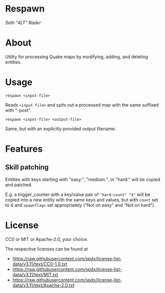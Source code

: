# Respawn

_Seth "4LT" Rader_

# About

Utility for processing Quake maps by modifying, adding, and deleting entities.

# Usage

`respawn <input-file>`

Reads `<input-file>` and spits out a processed map with the same suffixed with
"-post".

`respawn <input-file> <output-file>`
    
Same, but with an explicitly provided output filename.

# Features

## Skill patching

Entities with keys starting with "easy:", "medium:", or "hard:" will be copied
and patched.

E.g. a trigger\_counter with a key/value pair of `"hard:count" "4"` will be
copied into a new entity with the same keys and values, but with `count` set to
4 and `spawnflags` set appropriately ("Not on easy" and "Not on hard").

# License

CC0 or MIT or Apache-2.0, your choice.

The respective licenses can be found at
* https://raw.githubusercontent.com/spdx/license-list-data/v3.11/text/CC0-1.0.txt
* https://raw.githubusercontent.com/spdx/license-list-data/v3.11/text/MIT.txt
* https://raw.githubusercontent.com/spdx/license-list-data/v3.11/text/Apache-2.0.txt

